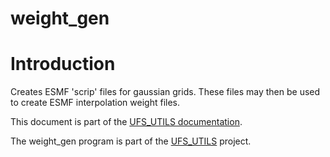 
# weight_gen

# Introduction

Creates ESMF 'scrip' files for gaussian grids. These files
may then be used to create ESMF interpolation weight files.

This document is part of the <a href="../index.html">UFS_UTILS
documentation</a>.

The weight_gen program is part of the
[UFS_UTILS](https://github.com/ufs-community/UFS_UTILS) project.
